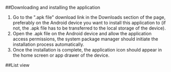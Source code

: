 ##Downloading and installing the application
1. Go to the ".apk file" download link in the Downloads section of the page, preferably on the Android device you want to install this application to (if not, the .apk file has to be transferred to the local storage of the device).
2. Open the .apk file on the Android device and allow the application access permissions, the system package manager should initiate the installation process automatically.
3. Once the installation is complete, the application icon should appear in the home screen or app drawer of the device.

##List view
